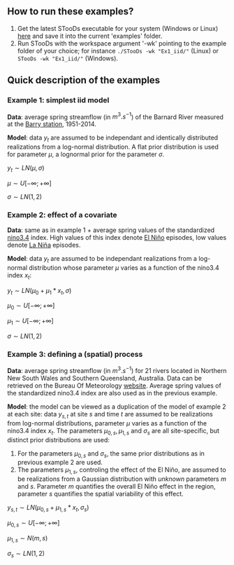 ## How to run these examples?
1. Get the latest STooDs executable for your system (Windows or Linux) [here](https://github.com/STooDs-tools/RSTooDs/tree/main/inst/bin) and save it into the current 'examples' folder.
2. Run STooDs with the workspace argument '-wk' pointing to the example folder of your choice; for instance `./STooDs -wk "Ex1_iid/"` (Linux) or `STooDs -wk "Ex1_iid/"` (Windows).

## Quick description of the examples

### Example 1: simplest iid model

**Data**: average spring streamflow (in $m^3.s^{-1}$) of the Barnard River measured at the [Barry station](http://www.bom.gov.au/water/hrs/#id=208009), 1951-2014. 

**Model**: data $y_t$ are assumed to be independant and identically distributed realizations from a log-normal distribution.
A flat prior distribution is used for parameter $\mu$,
a lognormal prior for the parameter $\sigma$.

$y_t \sim LN(\mu,\sigma)$

$\mu \sim U[-\infty;+\infty]$

$\sigma \sim LN(1,2)$

### Example 2: effect of a covariate

**Data**: same as in example 1 + average spring values of the standardized [nino3.4](https://psl.noaa.gov/gcos_wgsp/Timeseries/Nino34/) index. High values of this index denote [El Niño](https://en.wikipedia.org/wiki/El_Niño) episodes, low values denote [La Niña](https://en.wikipedia.org/wiki/La_Niña) episodes.

**Model**: data $y_t$ are assumed to be independant realizations from a log-normal distribution 
whose parameter $\mu$ varies as a function of 
the nino3.4 index $x_t$:

$y_t \sim LN(\mu_0+\mu_1*x_t,\sigma)$

$\mu_0 \sim U[-\infty;+\infty]$

$\mu_1 \sim U[-\infty;+\infty]$

$\sigma \sim LN(1,2)$

### Example 3: defining a (spatial) process

**Data**: average spring streamflow (in $m^3.s^{-1}$) for 21 rivers located in Northern New South Wales and Southern Queensland, Australia. Data can be retrieved on the Bureau Of Meteorology [website](http://www.bom.gov.au/water/hrs/). Average spring values of the standardized nino3.4 index are also used as in the previous example.

**Model**: the model can be viewed as a duplication of the model of example 2 at each site: data $y_{s,t}$ 
at site $s$ 
and time $t$ 
are assumed to be realizations from log-normal distributions, 
parameter $\mu$ varies as a function of 
the nino3.4 index $x_t$. 
The parameters $\mu_{0,s}, \mu_{1,s} \text{ and } \sigma_s$ 
are all site-specific, but distinct prior distributions are used:

1. For the parameters $\mu_{0,s} \text{ and } \sigma_s$, the same prior distributions as in previous example 2 are used.
2. The parameters $\mu_{1,s}$, controling the effect of the El Niño, are assumed to be realizations from a Gaussian distribution with _unknown_ parameters *m* and *s*. Parameter *m* quantifies the overall El Niño effect in the region,  parameter *s* quantifies the spatial variability of this effect.

$y_{s,t} \sim LN(\mu_{0,s}+\mu_{1,s}*x_t,\sigma_s)$

$\mu_{0,s} \sim U[-\infty;+\infty]$

$\mu_{1,s} \sim N(m,s)$

$\sigma_s \sim LN(1,2)$

